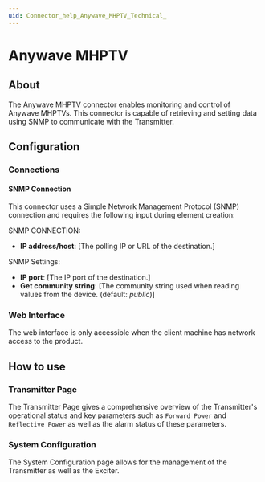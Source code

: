 ```yaml
---
uid: Connector_help_Anywave_MHPTV_Technical_
---
```


# Anywave MHPTV

## About

The Anywave MHPTV connector enables monitoring and control of Anywave MHPTVs. This connector is capable of retrieving and setting data using SNMP to communicate with the Transmitter.

## Configuration

### Connections

#### SNMP Connection

This connector uses a Simple Network Management Protocol (SNMP) connection and requires the following input during element creation:

SNMP CONNECTION:

- **IP address/host**: [The polling IP or URL of the destination.]

SNMP Settings:

- **IP port**: [The IP port of the destination.]
- **Get community string**: [The community string used when reading values from the device. (default: *public*)]

### Web Interface

The web interface is only accessible when the client machine has network access to the product.

## How to use

### Transmitter Page

The Transmitter Page gives a comprehensive overview of the Transmitter's operational status and key parameters such as `Forward Power` and `Reflective Power` as well as the alarm status of these parameters.

### System Configuration

The System Configuration page allows for the management of the Transmitter as well as the Exciter.
